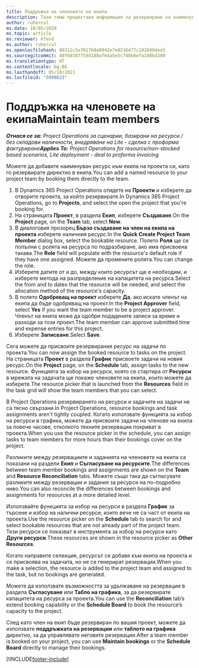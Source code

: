 ```yaml
---
title: Поддръжка на членовете на екипа
description: Тази тема предоставя информация за резервиране на наименувани ресурси за екипи на проекти и присвояването им към задачи.
author: ruhercul
ms.date: 10/05/2020
ms.topic: article
ms.reviewer: kfend
ms.author: ruhercul
ms.openlocfilehash: 00312c5a701768e0042e7e0236477c192690ded3
ms.sourcegitcommit: 40f68387f594180af64a5e5c748b6efa188bd300
ms.translationtype: HT
ms.contentlocale: bg-BG
ms.lasthandoff: 05/10/2021
ms.locfileid: "5998623"
---
```

# <a name="maintain-team-members"></a><span data-ttu-id="f73f9-103">Поддръжка на членовете на екипа</span><span class="sxs-lookup"><span data-stu-id="f73f9-103">Maintain team members</span></span>

<span data-ttu-id="f73f9-104">_**Отнася се за:** Project Operations за сценарии, базирани на ресурси / без складови наличности, внедряване на Lite - сделка с проформа фактуриране_</span><span class="sxs-lookup"><span data-stu-id="f73f9-104">_**Applies To:** Project Operations for resource/non-stocked based scenarios, Lite deployment - deal to proforma invoicing_</span></span>

<span data-ttu-id="f73f9-105">Можете да добавите наименуван ресурс към екипа на проекта си, като го резервирате директно в екипа.</span><span class="sxs-lookup"><span data-stu-id="f73f9-105">You can add a named resource to your project team by booking them directly to the team.</span></span>

1. <span data-ttu-id="f73f9-106">В Dynamics 365 Project Operations отидете на **Проекти** и изберете да отворите проекта, за който резервирате.</span><span class="sxs-lookup"><span data-stu-id="f73f9-106">In Dynamics 365 Project Operations, go to **Projects**, and select the open the project that you're booking for.</span></span>
2. <span data-ttu-id="f73f9-107">На страницата **Проект**, в раздела **Екип**, изберете **Създаване**.</span><span class="sxs-lookup"><span data-stu-id="f73f9-107">On the **Project** page, on the **Team** tab, select **New**.</span></span> 
3. <span data-ttu-id="f73f9-108">В диалоговия прозорец **Бързо създаване на член на екипа на проекта** изберете наличния ресурс.</span><span class="sxs-lookup"><span data-stu-id="f73f9-108">In the **Quick Create Project Team Member** dialog box, select the bookable resource.</span></span> <span data-ttu-id="f73f9-109">Полето **Роля** ще се попълни с ролята на ресурса по подразбиране, ако има присвоена такава.</span><span class="sxs-lookup"><span data-stu-id="f73f9-109">The **Role** field will populate with the resource's default role if they have one assigned.</span></span> <span data-ttu-id="f73f9-110">Можете да промените ролята.</span><span class="sxs-lookup"><span data-stu-id="f73f9-110">You can change the role.</span></span> 
4. <span data-ttu-id="f73f9-111">Изберете датите от и до, между които ресурсът ще е необходим, и изберете метода на разпределение на капацитета на ресурса.</span><span class="sxs-lookup"><span data-stu-id="f73f9-111">Select the from and to dates that the resource will be needed, and select the allocation method of the resource's capacity.</span></span> 
5. <span data-ttu-id="f73f9-112">В полето **Одобряващ на проект** изберете **Да**, ако искате членът на екипа да бъде одобряващ на проект.</span><span class="sxs-lookup"><span data-stu-id="f73f9-112">In the **Project Approver** field, select **Yes** if you want the team member to be a project approver.</span></span> <span data-ttu-id="f73f9-113">Членът на екипа може да одобри подадените записи за време и разходи за този проект.</span><span class="sxs-lookup"><span data-stu-id="f73f9-113">The team member can approve submitted time and expense entries for this project.</span></span> 
6. <span data-ttu-id="f73f9-114">Изберете **Записване**.</span><span class="sxs-lookup"><span data-stu-id="f73f9-114">Select **Save**.</span></span>

<span data-ttu-id="f73f9-115">Сега можете да присвоите резервирания ресурс на задачи по проекта.</span><span class="sxs-lookup"><span data-stu-id="f73f9-115">You can now assign the booked resource to tasks on the project.</span></span> <span data-ttu-id="f73f9-116">На страницата **Проект** в раздела **График** присвоете задачи на новия ресурс.</span><span class="sxs-lookup"><span data-stu-id="f73f9-116">On the **Project** page, on the **Schedule** tab, assign tasks to the new resource.</span></span> <span data-ttu-id="f73f9-117">Функцията за избор на ресурси, която се стартира от **Ресурси** в мрежата на задачата ще покаже членовете на екипа, които можете да изберете.</span><span class="sxs-lookup"><span data-stu-id="f73f9-117">The resource picker that is launched from the **Resources** field in the task grid will show the team members that you can select.</span></span>


<span data-ttu-id="f73f9-118">В Project Operations резервирането на ресурси и задачите на задачи не са тясно свързани.</span><span class="sxs-lookup"><span data-stu-id="f73f9-118">In Project Operations, resource bookings and task assignments aren't tightly coupled.</span></span> <span data-ttu-id="f73f9-119">Когато използвате функцията за избор на ресурси в графика, можете да присвоите задачи на членове на екипа за повече часове, отколкото техните резервации покриват в проекта.</span><span class="sxs-lookup"><span data-stu-id="f73f9-119">When you use the resource picker in the schedule, you can assign tasks to team members for more hours than their bookings cover on the project.</span></span>

<span data-ttu-id="f73f9-120">Разликите между резервациите и заданията на членовете на екипа са показани на раздели **Екип** и **Съгласуване на ресурсите**.</span><span class="sxs-lookup"><span data-stu-id="f73f9-120">The differences between team member bookings and assignments are shown on the **Team** and **Resource Reconciliation** tabs.</span></span> <span data-ttu-id="f73f9-121">Можете също така да съгласувате разликите между резервации и задания за ресурси на по-подробно ниво.</span><span class="sxs-lookup"><span data-stu-id="f73f9-121">You can also reconcile the differences between bookings and assignments for resources at a more detailed level.</span></span>

<span data-ttu-id="f73f9-122">Използвайте функцията за избор на ресурси в раздела **График** за търсене и избор на налични ресурси, които вече не са част от екипа на проекта.</span><span class="sxs-lookup"><span data-stu-id="f73f9-122">Use the resource picker on the **Schedule** tab to search for and select bookable resources that are not already part of the project team.</span></span> <span data-ttu-id="f73f9-123">Тези ресурси се показват в инструмента за избор на ресурси като **Други ресурси**.</span><span class="sxs-lookup"><span data-stu-id="f73f9-123">These resources are shown in the resource picker as **Other Resources**.</span></span>

<span data-ttu-id="f73f9-124">Когато направите селекция, ресурсът се добавя към екипа на проекта и се присвоява на задачата, но не се генерират резервации.</span><span class="sxs-lookup"><span data-stu-id="f73f9-124">When you make a selection, the resource is added to the project team and assigned to the task, but no bookings are generated.</span></span>

<span data-ttu-id="f73f9-125">Можете да използвате възможността за удължаване на резервации в раздела **Съгласуване** или **Табло на графика**, за да резервирате капацитета на ресурса за проекта.</span><span class="sxs-lookup"><span data-stu-id="f73f9-125">You can use the **Reconciliation** tab’s extend booking capability or the **Schedule Board** to book the resource’s capacity to the project.</span></span>

<span data-ttu-id="f73f9-126">След като член на екип бъде резервиран по вашия проект, можете да използвате **поддръжката на резервации** или **таблото на графика** директно, за да управлявате неговите резервации.</span><span class="sxs-lookup"><span data-stu-id="f73f9-126">After a team member is booked on your project, you can use **Maintain bookings** or the **Schedule Board** directly to manage their bookings.</span></span>


[!INCLUDE[footer-include](../includes/footer-banner.md)]